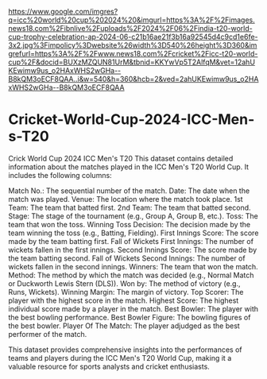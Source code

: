https://www.google.com/imgres?q=icc%20world%20cup%202024%20&imgurl=https%3A%2F%2Fimages.news18.com%2Fibnlive%2Fuploads%2F2024%2F06%2Findia-t20-world-cup-trophy-celebration-ap-2024-06-c21b16ae21f3b16a92545d4c9cd1e6fe-3x2.jpg%3Fimpolicy%3Dwebsite%26width%3D540%26height%3D360&imgrefurl=https%3A%2F%2Fwww.news18.com%2Fcricket%2Ficc-t20-world-cup%2F&docid=BUXzMZQUN81UrM&tbnid=KKYwVp5T2AlfqM&vet=12ahUKEwimw9us_o2HAxWHS2wGHa--B8kQM3oECF8QAA..i&w=540&h=360&hcb=2&ved=2ahUKEwimw9us_o2HAxWHS2wGHa--B8kQM3oECF8QAA
# Cricket-World-Cup-2024-ICC-Men-s-T20
Crick World Cup 2024 ICC Men's T20
This dataset contains detailed information about the matches played in the ICC Men's T20 World Cup. It includes the following columns:

Match No.: The sequential number of the match.
Date: The date when the match was played.
Venue: The location where the match took place.
1st Team: The team that batted first.
2nd Team: The team that batted second.
Stage: The stage of the tournament (e.g., Group A, Group B, etc.).
Toss: The team that won the toss.
Winning Toss Decision: The decision made by the team winning the toss (e.g., Batting, Fielding).
First Innings Score: The score made by the team batting first.
Fall of Wickets First Innings: The number of wickets fallen in the first innings.
Second Innings Score: The score made by the team batting second.
Fall of Wickets Second Innings: The number of wickets fallen in the second innings.
Winners: The team that won the match.
Method: The method by which the match was decided (e.g., Normal Match or Duckworth Lewis Stern (DLS)).
Won by: The method of victory (e.g., Runs, Wickets).
Winning Margin: The margin of victory.
Top Scorer: The player with the highest score in the match.
Highest Score: The highest individual score made by a player in the match.
Best Bowler: The player with the best bowling performance.
Best Bowler Figure: The bowling figures of the best bowler.
Player Of The Match: The player adjudged as the best performer of the match.

This dataset provides comprehensive insights into the performances of teams and players during the ICC Men's T20 World Cup, making it a valuable resource for sports analysts and cricket enthusiasts. ​



